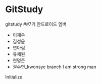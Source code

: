 ﻿# GitStudy
gitstudy
##7기 안드로이드 멤버
- 이재우
- 김성윤
- 연아림
- 유채원
- 현명준
- 권수연_kwonsye branch
I am strong man

Initialize

